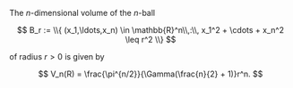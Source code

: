 The $n$-dimensional volume of the $n$-ball 

$$
B_r := \\{ (x_1,\ldots,x_n) \in \mathbb{R}^n\\,:\\, x_1^2 + \cdots + x_n^2 \leq r^2 \\}
$$

of radius $r>0$ is given by 

$$
V_n(R) = \frac{\pi^{n/2}}{\Gamma(\frac{n}{2} + 1)}r^n.
$$
